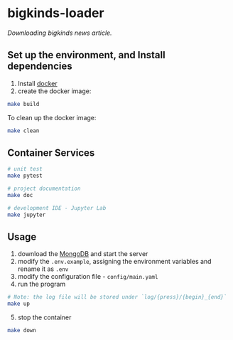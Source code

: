 # bigkinds-loader
*Downloading bigkinds news article.*


## Set up the environment, and Install dependencies
1. Install [docker](https://docs.docker.com/get-docker/)
2. create the docker image:
```bash
make build
```
To clean up the docker image:
```sh
make clean
```


## Container Services
```sh
# unit test
make pytest

# project documentation
make doc

# development IDE - Jupyter Lab
make jupyter
```


## Usage
1. download the [MongoDB](https://www.mongodb.com/try/download/community) and start the server
2. modify the `.env.example`, assigning the environment variables and rename it as `.env`
3. modify the configuration file - `config/main.yaml`
4. run the program
```sh
# Note: the log file will be stored under `log/{press}/{begin}_{end}`
make up
```
5. stop the container
```sh
make down
```
